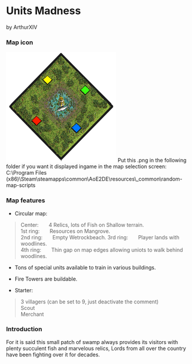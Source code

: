 # Units Madness
by ArthurXIV

### Map icon
<img src="ArthurXIV_Units_Madness.png" alt="Units_Madness_icon" width="300" height="auto">
Put this .png in the following folder if you want it displayed ingame in the map selection screen:  
C:\Program Files (x86)\Steam\steamapps\common\AoE2DE\resources\_common\random-map-scripts

### Map features
- Circular map:

>Center: &nbsp; &nbsp; &nbsp; 4 Relics, lots of Fish on Shallow terrain.  
>1st ring: &nbsp; &nbsp; &nbsp; Resources on Mangrove.  
>2nd ring: &nbsp; &nbsp; &nbsp; Empty Wetrockbeach. 
>3rd ring: &nbsp; &nbsp; &nbsp; Player lands with woodlines.  
>4th ring: &nbsp; &nbsp; &nbsp; Thin gap on map edges allowing uniots to walk behind woodlines.

- Tons of special units available to train in various buildings.  
- Fire Towers are buildable.  

- Starter:

> 3 villagers (can be set to 9, just deactivate the comment)  
> Scout  
> Merchant  

### Introduction
For it is said this small patch of swamp always provides its visitors with plenty succulent fish and marvelous relics, Lords from all over the country have been fighting over it for decades.